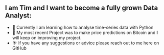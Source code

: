 ## I am Tim and I want to become a fully grown Data Analyst:
- 🌱 Currently I am learning how to analyse time-series data with Python
- 🔭 My most recent Project was to make price predictions on Bitcoin and I will keep on improving my project.
- :sunny: If you have any suggestions or advice please reach out to me here on GitHub 


<!-- **timjab92/timjab92** is a ✨ _special_ ✨ repository because its `README.md` (this file) appears on your GitHub profile.
**Here** are some ideas to get you started:

- 🔭 I’m currently working on ...
- 👯 I’m looking to collaborate on ...
- 🤔 I’m looking for help with ...
- 💬 Ask me about ...
- 📫 How to reach me: ...
- 😄 Pronouns: ...
- ⚡ Fun fact: ...
-->
